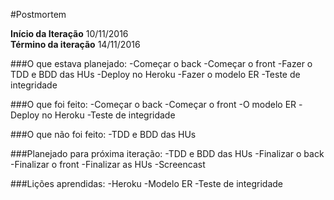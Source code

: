 #Postmortem

**Início da Iteração**	10/11/2016	                    
**Término da iteração**  14/11/2016

###O que estava planejado:
-Começar o back
-Começar o front
-Fazer o TDD e BDD das HUs
-Deploy no Heroku
-Fazer o modelo ER
-Teste de integridade

###O que foi feito:
-Começar o back
-Começar o front
-O modelo ER
-Deploy no Heroku
-Teste de integridade

###O que não foi feito:
-TDD e BDD das HUs

###Planejado para próxima iteração:
-TDD e BDD das HUs
-Finalizar o back
-Finalizar o front
-Finalizar as HUs
-Screencast

###Lições aprendidas:
-Heroku
-Modelo ER
-Teste de integridade